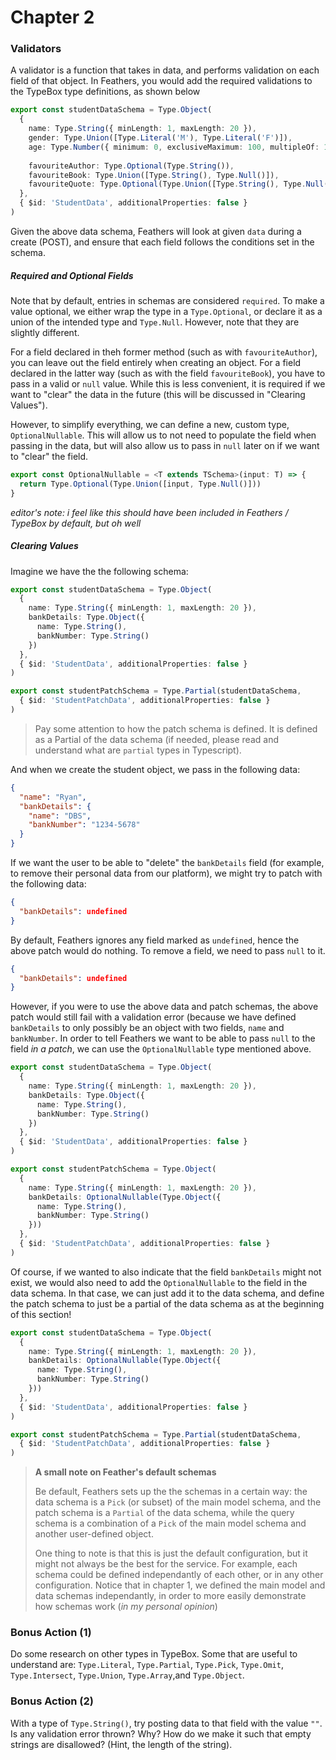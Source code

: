# Chapter 2

### Validators

A validator is a function that takes in data, and performs validation on each field of that object. In Feathers, you would add the required validations to the TypeBox type definitions, as shown below

```ts
export const studentDataSchema = Type.Object(
  {
    name: Type.String({ minLength: 1, maxLength: 20 }),
    gender: Type.Union([Type.Literal('M'), Type.Literal('F')]),
    age: Type.Number({ minimum: 0, exclusiveMaximum: 100, multipleOf: 1 }),
    
    favouriteAuthor: Type.Optional(Type.String()),
    favouriteBook: Type.Union([Type.String(), Type.Null()]),
    favouriteQuote: Type.Optional(Type.Union([Type.String(), Type.Null()]))
  },
  { $id: 'StudentData', additionalProperties: false }
)
```

Given the above data schema, Feathers will look at given `data` during a create (POST), and ensure that each field follows the conditions set in the schema.



##### Required and Optional Fields

Note that by default, entries in schemas are considered `required`. To make a value optional, we either wrap the type in a `Type.Optional`, or declare it as a union of the intended type and `Type.Null`. However, note that they are slightly different. 

For a field declared in theh former method (such as with `favouriteAuthor`), you can leave out the field entirely when creating an object. For a field declared in the latter way (such as with the field `favouriteBook`), you have to pass in a valid or `null` value. While this is less convenient, it is required if we want to "clear" the data in the future (this will be discussed in "Clearing Values").

However, to simplify everything, we can define a new, custom type, `OptionalNullable`. This will allow us to not need to populate the field when passing in the data, but will also allow us to pass in `null` later on if we want to "clear" the field. 

```ts
export const OptionalNullable = <T extends TSchema>(input: T) => {
  return Type.Optional(Type.Union([input, Type.Null()]))
}
```

*editor's note: i feel like this should have been included in Feathers / TypeBox by default, but oh well*



##### Clearing Values

Imagine we have the the following schema:

```ts
export const studentDataSchema = Type.Object(
  {
    name: Type.String({ minLength: 1, maxLength: 20 }),
    bankDetails: Type.Object({
      name: Type.String(),
      bankNumber: Type.String()
    })
  },
  { $id: 'StudentData', additionalProperties: false }
)

export const studentPatchSchema = Type.Partial(studentDataSchema,
  { $id: 'StudentPatchData', additionalProperties: false }
)
```

> Pay some attention to how the patch schema is defined. It is defined as a Partial of the data schema (if needed, please read and understand what are `partial` types in Typescript).



And when we create the student object, we pass in the following data:

```json
{
  "name": "Ryan",
  "bankDetails": {
    "name": "DBS",
    "bankNumber": "1234-5678"
  }
}
```

If we want the user to be able to "delete" the `bankDetails` field (for example, to remove their personal data from our platform), we might try to patch with the following data:

```json
{
  "bankDetails": undefined
}
```

By default, Feathers ignores any field marked as `undefined`, hence the above patch would do nothing. To remove a field,  we need to pass `null` to it.

```json
{
  "bankDetails": undefined
}
```

However, if you were to use the above data and patch schemas, the above patch would still fail with a validation error (because we have defined `bankDetails` to only possibly be an object with two fields, `name` and `bankNumber`. In order to tell Feathers we want to be able to pass `null` to the field *in a patch*, we can use the `OptionalNullable` type mentioned above.

```ts
export const studentDataSchema = Type.Object(
  {
    name: Type.String({ minLength: 1, maxLength: 20 }),
    bankDetails: Type.Object({
      name: Type.String(),
      bankNumber: Type.String()
    })
  },
  { $id: 'StudentData', additionalProperties: false }
)

export const studentPatchSchema = Type.Object(
  {
    name: Type.String({ minLength: 1, maxLength: 20 }),
    bankDetails: OptionalNullable(Type.Object({
      name: Type.String(),
      bankNumber: Type.String()
    }))
  },
  { $id: 'StudentPatchData', additionalProperties: false }
)
```

Of course, if we wanted to also indicate that the field `bankDetails` might not exist, we would also need to add the `OptionalNullable` to the field in the data schema. In that case, we can just add it to the data schema, and define the patch schema to just be a partial of the data schema as at the beginning of this section!

```ts
export const studentDataSchema = Type.Object(
  {
    name: Type.String({ minLength: 1, maxLength: 20 }),
    bankDetails: OptionalNullable(Type.Object({
      name: Type.String(),
      bankNumber: Type.String()
    }))
  },
  { $id: 'StudentData', additionalProperties: false }
)

export const studentPatchSchema = Type.Partial(studentDataSchema,
  { $id: 'StudentPatchData', additionalProperties: false }
)
```

> **A small note on Feather's default schemas**
>
> Be default, Feathers sets up the the schemas in a certain way: the data schema is a `Pick` (or subset) of the main model schema, and the patch schema is a `Partial` of the data schema, while the query schema is a combination of a `Pick` of the main model schema and another user-defined object.
>
> One thing to note is that this is just the default configuration, but it might not always be the best for the service. For example, each schema could be defined independantly of each other, or in any other configuration. Notice that in chapter 1, we defined the main model and data schemas independantly, in order to more easily demonstrate how schemas work (*in my personal opinion*)



### Bonus Action (1)

Do some research on other types in TypeBox. Some that are useful to understand are: `Type.Literal`, `Type.Partial`, `Type.Pick`, `Type.Omit`, `Type.Intersect`, `Type.Union`, `Type.Array`,and `Type.Object`.



### Bonus Action (2)

With a type of `Type.String()`, try posting data to that field with the value `""`. Is any validation error thrown? Why? How do we make it such that empty strings are disallowed? (Hint, the length of the string).
